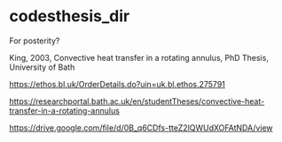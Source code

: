 # codesthesis_dir

For posterity?

King, 2003, Convective heat transfer in a rotating annulus, PhD Thesis, University of Bath

https://ethos.bl.uk/OrderDetails.do?uin=uk.bl.ethos.275791

https://researchportal.bath.ac.uk/en/studentTheses/convective-heat-transfer-in-a-rotating-annulus

https://drive.google.com/file/d/0B_q6CDfs-tteZ2lQWUdXOFAtNDA/view
